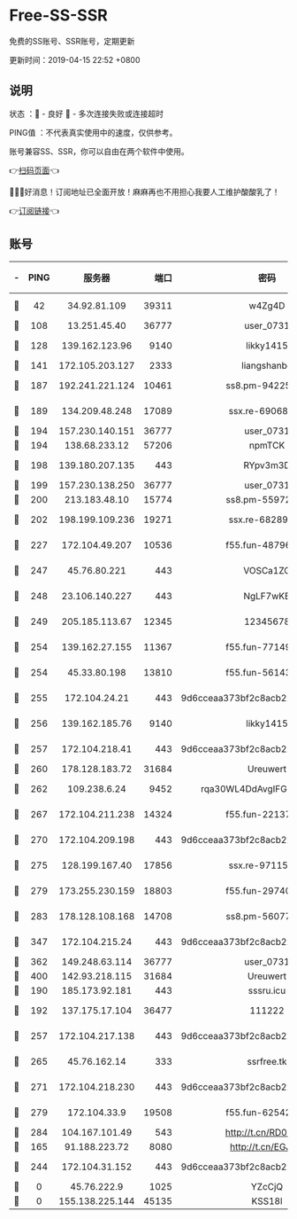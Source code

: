 # Free-SS-SSR

免费的SS账号、SSR账号，定期更新

更新时间：2019-04-15 22:52 +0800

## 说明

状态     ：🙂 - 良好 🙁 - 多次连接失败或连接超时

PING值   ：不代表真实使用中的速度，仅供参考。

账号兼容SS、SSR，你可以自由在两个软件中使用。

👉[扫码页面](https://liesauer.github.io/Free-SS-SSR/)👈

🎉🎉🎉好消息！订阅地址已全面开放！麻麻再也不用担心我要人工维护酸酸乳了！

👉[订阅链接](https://www.liesauer.net/yogurt/subscribe?ACCESS_TOKEN=DAYxR3mMaZAsaqUb)👈

## 账号

|-|PING|服务器|端口|密码|加密方式|区域|
|:----:|:----:|:-----:|-----:|:----:|:----:|:----:|
|🙂|42|34.92.81.109|39311|w4Zg4D|chacha20-ietf|US|
|🙂|108|13.251.45.40|36777|user_0731|chacha20|SG|
|🙂|128|139.162.123.96|9140|likky1415|aes-256-cfb|JP|
|🙂|141|172.105.203.127|2333|liangshanbo|chacha20|JP|
|🙂|187|192.241.221.124|10461|ss8.pm-94225903|aes-256-cfb|US|
|🙂|189|134.209.48.248|17089|ssx.re-69068513|aes-256-cfb|US|
|🙂|194|157.230.140.151|36777|user_0731|chacha20|US|
|🙂|194|138.68.233.12|57206|npmTCK|rc4-md5|US|
|🙂|198|139.180.207.135|443|RYpv3m3D|aes-256-cfb|JP|
|🙂|199|157.230.138.250|36777|user_0731|chacha20|US|
|🙂|200|213.183.48.10|15774|ss8.pm-55972403|rc4-md5|RU|
|🙂|202|198.199.109.236|19271|ssx.re-68289333|aes-256-cfb|US|
|🙂|227|172.104.49.207|10536|f55.fun-48796912|aes-256-cfb|SG|
|🙂|247|45.76.80.221|443|VOSCa1ZG|aes-256-cfb|DE|
|🙂|248|23.106.140.227|443|NgLF7wKB|aes-256-cfb|US|
|🙂|249|205.185.113.67|12345|12345678|aes-256-cfb|US|
|🙂|254|139.162.27.155|11367|f55.fun-77149220|aes-256-cfb|SG|
|🙂|254|45.33.80.198|13810|f55.fun-56143757|aes-256-cfb|US|
|🙂|255|172.104.24.21|443|9d6cceaa373bf2c8acb22e60b6a58be6|aes-256-cfb|US|
|🙂|256|139.162.185.76|9140|likky1415|aes-256-cfb|DE|
|🙂|257|172.104.218.41|443|9d6cceaa373bf2c8acb22e60b6a58be6|aes-256-cfb|US|
|🙂|260|178.128.183.72|31684|Ureuwert|chacha20|US|
|🙂|262|109.238.6.24|9452|rqa30WL4DdAvgIFG6Fs3znzTa|aes-256-cfb|FR|
|🙂|267|172.104.211.238|14324|f55.fun-22137524|aes-256-cfb|US|
|🙂|270|172.104.209.198|443|9d6cceaa373bf2c8acb22e60b6a58be6|aes-256-cfb|US|
|🙂|275|128.199.167.40|17856|ssx.re-97115769|aes-256-cfb|SG|
|🙂|279|173.255.230.159|18803|f55.fun-29740639|aes-256-cfb|US|
|🙂|283|178.128.108.168|14708|ss8.pm-56077584|aes-256-cfb|SG|
|🙂|347|172.104.215.24|443|9d6cceaa373bf2c8acb22e60b6a58be6|aes-256-cfb|US|
|🙂|362|149.248.63.114|36777|user_0731|chacha20|CA|
|🙂|400|142.93.218.115|31684|Ureuwert|chacha20|IN|
|🙂|190|185.173.92.181|443|sssru.icu|rc4-md5|RU|
|🙂|192|137.175.17.104|36477|111222|aes-256-cfb|US|
|🙂|257|172.104.217.138|443|9d6cceaa373bf2c8acb22e60b6a58be6|aes-256-cfb|US|
|🙂|265|45.76.162.14|333|ssrfree.tk|aes-256-cfb|SG|
|🙂|271|172.104.218.230|443|9d6cceaa373bf2c8acb22e60b6a58be6|aes-256-cfb|US|
|🙂|279|172.104.33.9|19508|f55.fun-62542017|aes-256-cfb|SG|
|🙂|284|104.167.101.49|543|http://t.cn/RD0D7sx|rc4-md5|CA|
|🙁|165|91.188.223.72|8080|http://t.cn/EGJIyrl|rc4-md5|RU|
|🙁|244|172.104.31.152|443|9d6cceaa373bf2c8acb22e60b6a58be6|aes-256-cfb|US|
|🙁|0|45.76.222.9|1025|YZcCjQ|rc4-md5|JP|
|🙁|0|155.138.225.144|45135|KSS18l|rc4-md5|US|
